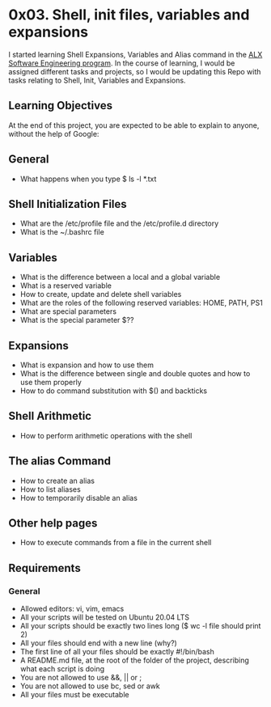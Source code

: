 # 0x03. Shell, init files, variables and expansions

I started learning Shell Expansions, Variables and Alias command in the [ALX Software Engineering program](https://www.alxafrica.com/software-engineering/). In the course of learning, I would be assigned different tasks and projects, so I would be updating this Repo with tasks relating to Shell, Init, Variables and Expansions.

## Learning Objectives
At the end of this project, you are expected to be able to explain to anyone, without the help of Google:

## General
- What happens when you type $ ls -l *.txt

## Shell Initialization Files
- What are the /etc/profile file and the /etc/profile.d directory
- What is the ~/.bashrc file

## Variables
- What is the difference between a local and a global variable
- What is a reserved variable
- How to create, update and delete shell variables
- What are the roles of the following reserved variables: HOME, PATH, PS1
- What are special parameters
- What is the special parameter $??

## Expansions
- What is expansion and how to use them
- What is the difference between single and double quotes and how to use them properly
- How to do command substitution with $() and backticks

## Shell Arithmetic
- How to perform arithmetic operations with the shell

## The alias Command
- How to create an alias
- How to list aliases
- How to temporarily disable an alias

## Other help pages
- How to execute commands from a file in the current shell

## Requirements

### General
- Allowed editors: vi, vim, emacs
- All your scripts will be tested on Ubuntu 20.04 LTS
- All your scripts should be exactly two lines long ($ wc -l file should print 2)
- All your files should end with a new line (why?)
- The first line of all your files should be exactly #!/bin/bash
- A README.md file, at the root of the folder of the project, describing what each script is doing
- You are not allowed to use &&, || or ;
- You are not allowed to use bc, sed or awk
- All your files must be executable
